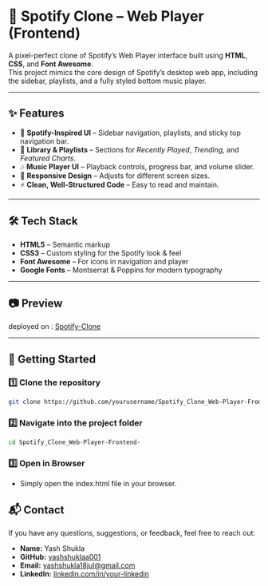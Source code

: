 # 🎵 Spotify Clone – Web Player (Frontend)

A pixel-perfect clone of Spotify’s Web Player interface built using **HTML**, **CSS**, and **Font Awesome**.  
This project mimics the core design of Spotify’s desktop web app, including the sidebar, playlists, and a fully styled bottom music player.

---

## ✨ Features
- 🎨 **Spotify-Inspired UI** – Sidebar navigation, playlists, and sticky top navigation bar.
- 📂 **Library & Playlists** – Sections for *Recently Played*, *Trending*, and *Featured Charts*.
- 🎶 **Music Player UI** – Playback controls, progress bar, and volume slider.
- 📱 **Responsive Design** – Adjusts for different screen sizes.
- ⚡ **Clean, Well-Structured Code** – Easy to read and maintain.

---

## 🛠️ Tech Stack
- **HTML5** – Semantic markup
- **CSS3** – Custom styling for the Spotify look & feel
- **Font Awesome** – For icons in navigation and player
- **Google Fonts** – Montserrat & Poppins for modern typography

---

## 📷 Preview

deployed on : [Spotify-Clone](https://yashshuklaa001.github.io/Spotify_Clone_Web-Player-Frontend-/)


---

## 🚀 Getting Started

### 1️⃣ Clone the repository
```bash
git clone https://github.com/yourusername/Spotify_Clone_Web-Player-Frontend-.git
```

### 2️⃣ Navigate into the project folder
```bash
cd Spotify_Clone_Web-Player-Frontend-
```

### 3️⃣ Open in Browser

- Simply open the index.html file in your browser.


## 📬 Contact

If you have any questions, suggestions, or feedback, feel free to reach out:

- **Name:** Yash Shukla  
- **GitHub:** [yashshuklaa001](https://github.com/yashshuklaa001)  
- **Email:** yashshukla18jul@gmail.com
- **LinkedIn:** [linkedin.com/in/your-linkedin](https://www.linkedin.com/in/yashshukla01)

